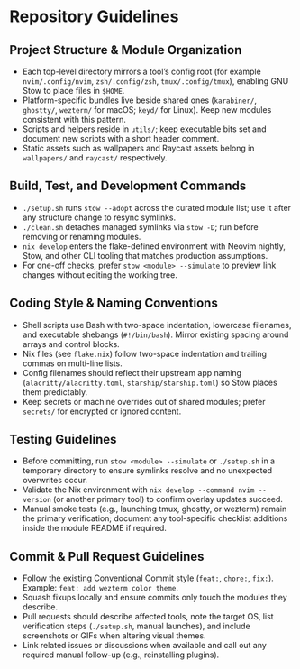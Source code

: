 # Repository Guidelines

## Project Structure & Module Organization
- Each top-level directory mirrors a tool’s config root (for example `nvim/.config/nvim`, `zsh/.config/zsh`, `tmux/.config/tmux`), enabling GNU Stow to place files in `$HOME`.
- Platform-specific bundles live beside shared ones (`karabiner/`, `ghostty/`, `wezterm/` for macOS; `keyd/` for Linux). Keep new modules consistent with this pattern.
- Scripts and helpers reside in `utils/`; keep executable bits set and document new scripts with a short header comment.
- Static assets such as wallpapers and Raycast assets belong in `wallpapers/` and `raycast/` respectively.

## Build, Test, and Development Commands
- `./setup.sh` runs `stow --adopt` across the curated module list; use it after any structure change to resync symlinks.
- `./clean.sh` detaches managed symlinks via `stow -D`; run before removing or renaming modules.
- `nix develop` enters the flake-defined environment with Neovim nightly, Stow, and other CLI tooling that matches production assumptions.
- For one-off checks, prefer `stow <module> --simulate` to preview link changes without editing the working tree.

## Coding Style & Naming Conventions
- Shell scripts use Bash with two-space indentation, lowercase filenames, and executable shebangs (`#!/bin/bash`). Mirror existing spacing around arrays and control blocks.
- Nix files (see `flake.nix`) follow two-space indentation and trailing commas on multi-line lists.
- Config filenames should reflect their upstream app naming (`alacritty/alacritty.toml`, `starship/starship.toml`) so Stow places them predictably.
- Keep secrets or machine overrides out of shared modules; prefer `secrets/` for encrypted or ignored content.

## Testing Guidelines
- Before committing, run `stow <module> --simulate` or `./setup.sh` in a temporary directory to ensure symlinks resolve and no unexpected overwrites occur.
- Validate the Nix environment with `nix develop --command nvim --version` (or another primary tool) to confirm overlay updates succeed.
- Manual smoke tests (e.g., launching tmux, ghostty, or wezterm) remain the primary verification; document any tool-specific checklist additions inside the module README if required.

## Commit & Pull Request Guidelines
- Follow the existing Conventional Commit style (`feat:`, `chore:`, `fix:`). Example: `feat: add wezterm color theme`.
- Squash fixups locally and ensure commits only touch the modules they describe.
- Pull requests should describe affected tools, note the target OS, list verification steps (`./setup.sh`, manual launches), and include screenshots or GIFs when altering visual themes.
- Link related issues or discussions when available and call out any required manual follow-up (e.g., reinstalling plugins).
